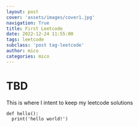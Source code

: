 ```yaml
---
layout: post
cover: 'assets/images/cover1.jpg'
navigation: True
title: First Leetcode
date: 2022-12-24 11:55:00
tags: leetcode
subclass: 'post tag-leetcode'
author: mico
categories: mico
---
```


# TBD

This is where I intent to keep my leetcode solutions

```@python
def hello():
  print('hello world!')
```